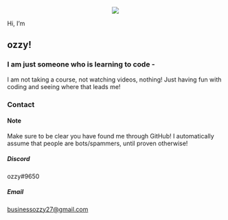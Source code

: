 <p align="center">
  <img src="raw.githubusercontent.com/ozzyDev27/ozzyDev27/master/ozzyLogo.png"></img>
</p>

Hi, I’m 
## ozzy!
### I am just someone who is learning to code -
I am not taking a course, not watching videos, nothing! Just having fun with coding and seeing where that leads me!
### Contact
#### Note
Make sure to be clear you have found me through GitHub! I automatically assume that people are bots/spammers, until proven otherwise!
##### Discord
ozzy#9650
##### Email
businessozzy27@gmail.com
